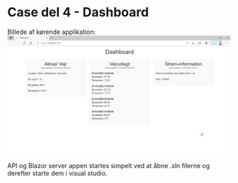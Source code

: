 # Case del 4 - Dashboard

Billede af kørende applikation:
![Alt text](Images/Dashboard.png "Title")

API og Blazor server appen startes simpelt ved at åbne .sln filerne og derefter starte dem i visual studio.
